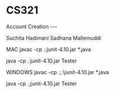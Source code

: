 # CS321

Account Creation --- 

Suchita Hadimani
Sadhana Mallemuddi

MAC
javac -cp .:junit-4.10.jar *.java

java -cp .:junit-4.10.jar Tester


WINDOWS
javac -cp .;.\junit-4.10.jar *.java

java -cp .;junit-4.10.jar Tester

